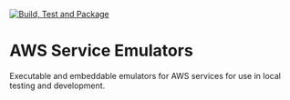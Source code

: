 [![Build, Test and Package](https://github.com/mattkleiny/aws-service-emulators/actions/workflows/build-and-package.yml/badge.svg)](https://github.com/mattkleiny/aws-service-emulators/actions/workflows/build-and-package.yml)
# AWS Service Emulators

Executable and embeddable emulators for AWS services for use in local testing and development.
